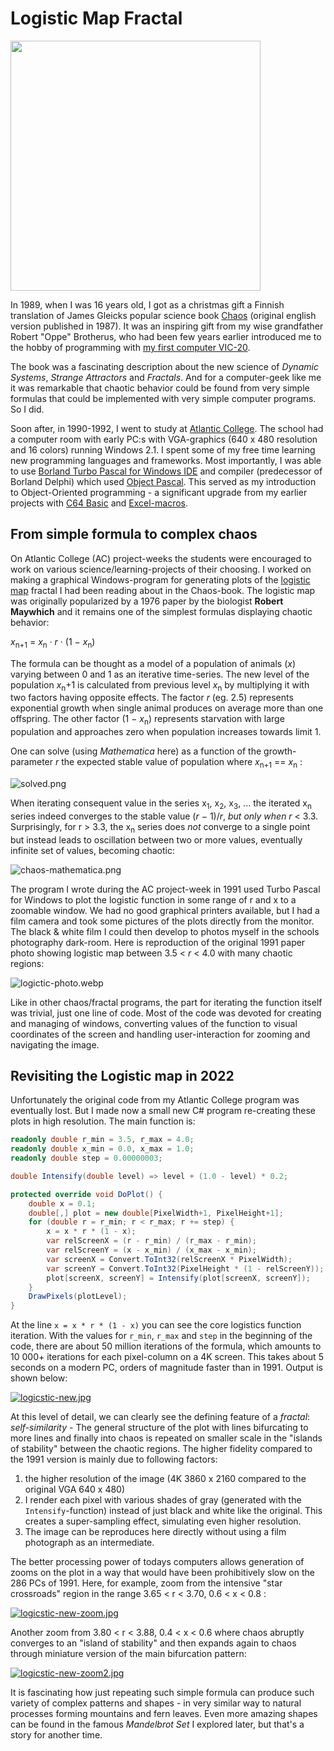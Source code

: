 # Logistic Map Fractal

<img src="kaaos.jpg" height="400px"/>

In 1989, when I was 16 years old, I got as a christmas gift a Finnish translation of James Gleicks popular science book [Chaos](https://en.wikipedia.org/wiki/Chaos:_Making_a_New_Science) (original english version published in 1987). It was an inspiring gift from my wise grandfather Robert "Oppe" Brotherus, who had been few years earlier introduced me to the hobby of programming with [my first computer VIC-20](/post/humble-beginnings-the-vic-20).

The book was a fascinating description about the new science of *Dynamic Systems*, *Strange Attractors* and *Fractals*. And for a computer-geek like me it was remarkable that chaotic behavior could be found from very simple formulas that could be implemented with very simple computer programs. So I did.

Soon after, in 1990-1992, I went to study at [Atlantic College](https://www.atlanticcollege.org/). The school had a computer room with early PC:s with VGA-graphics (640 x 480 resolution and 16 colors) running Windows 2.1. I spent some of my free time learning new programming languages and frameworks. Most importantly, I was able to use [Borland Turbo Pascal for Windows IDE](https://en.wikipedia.org/wiki/Turbo_Pascal#Turbo_Pascal_for_Windows) and compiler (predecessor of Borland Delphi) which used [Object Pascal](https://en.wikipedia.org/wiki/Object_Pascal). This served as my introduction to Object-Oriented programming - a significant upgrade from my earlier projects with [C64 Basic](/post/blast-from-my-commodore-64-past) and [Excel-macros](/post/excel-revolution-at-steel-factory-in-1989).

## From simple formula to complex chaos

On Atlantic College (AC) project-weeks the students were encouraged to work on various science/learning-projects of their choosing. I worked on making a graphical Windows-program for generating plots of the [logistic map](https://en.wikipedia.org/wiki/Logistic_map) fractal I had been reading about in the Chaos-book. The logistic map was originally popularized by a 1976 paper by the biologist **Robert Maywhich** and it remains one of the simplest formulas displaying chaotic behavior:

*x*<sub>n+1</sub> = *x*<sub>n</sub> · *r* · (1 − *x*<sub>n</sub>)

The formula can be thought as a model of a population of animals (*x*) varying between 0 and 1 as an iterative time-series. The new level of the population *x*<sub>n</sub>+1 is calculated from previous level *x*<sub>n</sub> by multiplying it with two factors having opposite effects. The factor *r* (eg. 2.5) represents exponential growth when single animal produces on average more than one offspring. The other factor (1 − *x*<sub>n</sub>) represents starvation with large population and approaches zero when population increases towards limit 1.

One can solve (using *Mathematica* here) as a function of the growth-parameter *r* the expected stable value of population where *x*<sub>n+1</sub> == *x*<sub>n</sub> :

![solved.png](solved.png)

When iterating consequent value in the series x<sub>1</sub>, x<sub>2</sub>, x<sub>3</sub>, ...  the iterated x<sub>n</sub> series indeed converges to the stable value (*r* − 1)/*r*, *but only when r* < 3.3. Surprisingly, for r > 3.3, the x<sub>n</sub> series does *not* converge to a single point but instead leads to oscillation between two or more values, eventually infinite set of values, becoming chaotic:

![chaos-mathematica.png](chaos-mathematica.png)

The program I wrote during the AC project-week in 1991 used Turbo Pascal for Windows to plot the logistic function in some range of r and x to a zoomable window. We had no good graphical printers available, but I had a film camera and took some pictures of the plots directly from the monitor. The black & white film I could then develop to photos myself in the schools photography dark-room. Here is reproduction of the original 1991 paper photo showing logistic map between 3.5 < *r* < 4.0 with many chaotic regions:

![logictic-photo.webp](logictic-photo.webp)

Like in other chaos/fractal programs, the part for iterating the function itself was trivial, just one line of code. Most of the code was devoted for creating and managing of windows, converting values of the function to visual coordinates of the screen and handling user-interaction for zooming and navigating the image.

## Revisiting the Logistic map in 2022

Unfortunately the original code from my Atlantic College program was eventually lost. But I made now a small new C# program re-creating these plots in high resolution. The main function is:

```csharp
readonly double r_min = 3.5, r_max = 4.0;
readonly double x_min = 0.0, x_max = 1.0;
readonly double step = 0.00000003;

double Intensify(double level) => level + (1.0 - level) * 0.2;

protected override void DoPlot() {
    double x = 0.1;
    double[,] plot = new double[PixelWidth+1, PixelHeight+1];
    for (double r = r_min; r < r_max; r += step) {
        x = x * r * (1 - x);
        var relScreenX = (r - r_min) / (r_max - r_min);
        var relScreenY = (x - x_min) / (x_max - x_min);
        var screenX = Convert.ToInt32(relScreenX * PixelWidth);
        var screenY = Convert.ToInt32(PixelHeight * (1 - relScreenY));
        plot[screenX, screenY] = Intensify(plot[screenX, screenY]); 
    }
    DrawPixels(plotLevel); 
}
```

At the line `x = x * r * (1 - x)` you can see the core logistics function iteration. With the values for `r_min`, `r_max` and `step` in the beginning of the code, there are about 50 million iterations of the formula, which amounts to 10 000+ iterations for each pixel-column on a 4K screen. This takes about 5 seconds on a modern PC, orders of magnitude faster than in 1991. Output is shown below:

[![logicstic-new.jpg](logicstic-new.jpg)](https://raw.githubusercontent.com/rbrother/articles/refs/heads/main/logistic-map-fractal/logicstic-new.jpg)

At this level of detail, we can clearly see the defining feature of a *fractal*: *self-similarity* - The general structure of the plot with lines bifurcating to more lines and finally into chaos is repeated on smaller scale in the "islands of stability" between the chaotic regions. The higher fidelity compared to the 1991 version is mainly due to following factors:

1. the higher resolution of the image (4K 3860 x 2160 compared to the original VGA 640 x 480)
1. I render each pixel with various shades of gray (generated with the `Intensify`-function) instead of just black and white like the original. This creates a super-sampling effect, simulating even higher resolution.
1. The image can be reproduces here directly without using a film photograph as an intermediate.

The better processing power of todays computers allows generation of zooms on the plot in a way that would have been prohibitively slow on the 286 PCs of 1991. Here, for example, zoom from the intensive "star crossroads" region in the range 3.65 < r < 3.70, 0.6 < x < 0.8 :

[![logicstic-new-zoom.jpg](logicstic-new-zoom.jpg)](https://raw.githubusercontent.com/rbrother/articles/refs/heads/main/logistic-map-fractal/logicstic-new-zoom.jpg)

Another zoom from 3.80 < r < 3.88, 0.4 < x < 0.6 where chaos abruptly converges to an "island of stability" and then expands again to chaos through miniature version of the main bifurcation pattern:

[![logicstic-new-zoom2.jpg](logicstic-new-zoom2.jpg)](https://raw.githubusercontent.com/rbrother/articles/refs/heads/main/logistic-map-fractal/logicstic-new-zoom2.jpg)

It is fascinating how just repeating such simple formula can produce such variety of complex patterns and shapes - in very similar way to natural processes forming mountains and fern leaves. Even more amazing shapes can be found in the famous *Mandelbrot Set* I explored later, but that's a story for another time.
